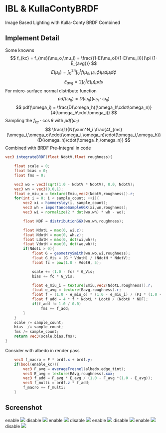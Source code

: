 # IBL & KullaContyBRDF
Image Based Lighting with Kulla-Conty BRDF Combined

## Implement Detail
 Some knowns
$$
    f_{kc} = f_{ms}(\mu_o,\mu_i) = \frac{(1-E(\mu_o))(1-E(\mu_i))}{\pi (1-E_{avg})}
$$
$$
    E(\mu_o) = \int^{2\pi}_{0}\int^1_0f(\mu_o,\mu_i,\phi)\mu_id\mu_id\phi
$$
$$
    E_{avg} = 2\int^1_0E(\mu)\mu d\mu
$$
For micro-surface normal distribute function
$$
    pdf(\omega_h) = D(\omega_h)(\omega_h\cdot\omega_n)
$$
$$
    pdf(\omega_i) = \frac{D(\omega_h)(\omega_h\cdot\omega_n)}{4(\omega_h\cdot\omega_i)}
$$
Sampling the $f_{kc}\cdot\cos\theta$ with $pdf(\omega_i)$
$$
    \frac{1}{N}\sum^N_i
    \frac{4f_{ms}(\omega_i,\omega_o)\cdot(\omega_i,\omega_n)\cdot(\omega_i,\omega_h)}
    {D(\omega_h)\cdot(\omega_h,\omega_n)}
$$
Combined with BRDF Pre-Integral in code
```glsl
vec3 integrateBRDF(float NdotV,float roughness){

    float scale = 0;
    float bias = 0;
    float fms = 0;

    vec3 wo = vec3(sqrt(1.0 - NdotV * NdotV), 0.0, NdotV);
    vec3 wn = vec3(0,0,1);
    float e_miu_o = texture(Emiu,vec2(NdotV,roughness)).r;
    for(int i = 0; i < sample_count; ++i){
        vec2 xi = hammersley(i, sample_count);
        vec3 wh = importanceSampleGGX(xi,wn,roughness);
        vec3 wi = normalize(2 * dot(wo,wh) * wh - wo);

        float NDF = distributionGGX(wn,wh,roughness);

        float NdotL = max(0, wi.z);
        float NdotH = max(0, wh.z);
        float LdotH = max(0, dot(wi,wh));
        float VdotH = max(0, dot(wo,wh));
        if(NdotL > 0){
            float G = geometrySmith(wn,wo,wi,roughness);
            float G_Vis = (G * VdotH) / (NdotH * NdotV);
            float fc = pow(1.0 - VdotH, 5);

            scale += (1.0 - fc) * G_Vis;
            bias += fc * G_Vis;

            float e_miu_i = texture(Emiu,vec2(NdotL,roughness)).r;
            float e_avg = texture(Eavg,roughness).r;
            float f = (1.0 - e_miu_o) * (1.0 - e_miu_i) / (PI * (1.0 - e_avg));
            float f_add = 4 * f * NdotL * LdotH / (NdotH * NDF);
            if(f_add != 1.0 / 0.0)
                fms += f_add;
        }
    }
    scale /= sample_count;
    bias  /= sample_count;
    fms /= sample_count;
    return vec3(scale,bias,fms);
}
```
Consider with albedo in render pass
```glsl
    vec3 f_macro = F * brdf.x + brdf.y;
    if(bool(enable_kc)){
        vec3 F_avg = averageFresnel(albedo,edge_tint);
        vec3 E_avg = texture(EAvg,roughness).xxx;
        vec3 f_add = F_avg * E_avg / (1.0 - F_avg *(1.0 - E_avg));
        vec3 f_multi = brdf.z * f_add;
        f_macro += f_multi;
    }
```

## Screenshot
enable
![](screenshot/img6.png)
disable
![](screenshot/img7.png)
enable
![](screenshot/img0.png)
disable
![](screenshot/img1.png)
enable
![](screenshot/img2.png)
disable
![](screenshot/img3.png)
enable
![](screenshot/img5.png)
disable
![](screenshot/img4.png)
